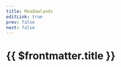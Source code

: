 ```yaml
---
title: Meadowlands
editLink: true
prev: false
next: false
---
```

# {{ $frontmatter.title }}

<ImageLink path="maps/" :name="$frontmatter.title" :alt="$frontmatter.title + ' Map'" />

